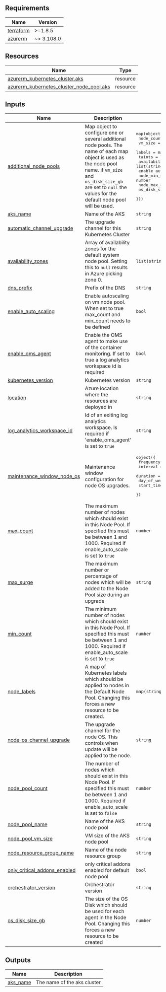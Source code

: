<!-- BEGIN_TF_DOCS -->
## Requirements

| Name | Version |
|------|---------|
| <a name="requirement_terraform"></a> [terraform](#requirement\_terraform) | >=1.8.5 |
| <a name="requirement_azurerm"></a> [azurerm](#requirement\_azurerm) | ~> 3.108.0 |

## Resources

| Name | Type |
|------|------|
| [azurerm_kubernetes_cluster.aks](https://registry.terraform.io/providers/hashicorp/azurerm/latest/docs/resources/kubernetes_cluster) | resource |
| [azurerm_kubernetes_cluster_node_pool.aks](https://registry.terraform.io/providers/hashicorp/azurerm/latest/docs/resources/kubernetes_cluster_node_pool) | resource |

## Inputs

| Name | Description | Type | Default | Required |
|------|-------------|------|---------|:--------:|
| <a name="input_additional_node_pools"></a> [additional\_node\_pools](#input\_additional\_node\_pools) | Map object to configure one or several additional node pools. The name of each map object is used as the node pool name. if `vm_size` and `os_disk_size_gb` are set to `null` the values for the default node pool will be used. | <pre>map(object({<br>    node_count          = number<br>    vm_size             = string<br>    labels              = map(string)<br>    taints              = list(string)<br>    availability_zones  = list(string)<br>    enable_auto_scaling = bool<br>    node_min_count      = number<br>    node_max_count      = number<br>    os_disk_size_gb     = number<br>  }))</pre> | `{}` | no |
| <a name="input_aks_name"></a> [aks\_name](#input\_aks\_name) | Name of the AKS | `string` | n/a | yes |
| <a name="input_automatic_channel_upgrade"></a> [automatic\_channel\_upgrade](#input\_automatic\_channel\_upgrade) | The upgrade channel for this Kubernetes Cluster | `string` | `null` | no |
| <a name="input_availability_zones"></a> [availability\_zones](#input\_availability\_zones) | Array of availability zones for the default system node pool. Setting this to `null` results in Azure picking zone 0. | `list(string)` | <pre>[<br>  "1",<br>  "2",<br>  "3"<br>]</pre> | no |
| <a name="input_dns_prefix"></a> [dns\_prefix](#input\_dns\_prefix) | Prefix of the DNS | `string` | n/a | yes |
| <a name="input_enable_auto_scaling"></a> [enable\_auto\_scaling](#input\_enable\_auto\_scaling) | Enable autoscaling on vm node pool. When set to true max\_count and min\_count needs to be defined | `bool` | `true` | no |
| <a name="input_enable_oms_agent"></a> [enable\_oms\_agent](#input\_enable\_oms\_agent) | Enable the OMS agent to make use of the container monitoring. If set to true a log analytics workspace id is required | `bool` | `false` | no |
| <a name="input_kubernetes_version"></a> [kubernetes\_version](#input\_kubernetes\_version) | Kubernetes version | `string` | `"1.22.4"` | no |
| <a name="input_location"></a> [location](#input\_location) | Azure location where the resources are deployed in | `string` | `"westeurope"` | no |
| <a name="input_log_analytics_workspace_id"></a> [log\_analytics\_workspace\_id](#input\_log\_analytics\_workspace\_id) | Id of an exiting log analytics workspace. Is required if 'enable\_oms\_agent' is set to `true` | `string` | `null` | no |
| <a name="input_maintenance_window_node_os"></a> [maintenance\_window\_node\_os](#input\_maintenance\_window\_node\_os) | Maintenance window configuration for node OS upgrades. | <pre>object({<br>    frequency   = string,<br>    interval    = number,<br>    duration    = number,<br>    day_of_week = string,<br>    start_time  = string<br>  })</pre> | `null` | no |
| <a name="input_max_count"></a> [max\_count](#input\_max\_count) | The maximum number of nodes which should exist in this Node Pool. If specified this must be between 1 and 1000. Required if enable\_auto\_scale is set to `true` | `number` | `6` | no |
| <a name="input_max_surge"></a> [max\_surge](#input\_max\_surge) | The maximum number or percentage of nodes which will be added to the Node Pool size during an upgrade | `string` | n/a | yes |
| <a name="input_min_count"></a> [min\_count](#input\_min\_count) | The minimum number of nodes which should exist in this Node Pool. If specified this must be between 1 and 1000. Required if enable\_auto\_scale is set to `true` | `number` | `3` | no |
| <a name="input_node_labels"></a> [node\_labels](#input\_node\_labels) | A map of Kubernetes labels which should be applied to nodes in the Default Node Pool. Changing this forces a new resource to be created. | `map(string)` | <pre>{<br>  "system": true<br>}</pre> | no |
| <a name="input_node_os_channel_upgrade"></a> [node\_os\_channel\_upgrade](#input\_node\_os\_channel\_upgrade) | The upgrade channel for the node OS. This controls when update will be applied to the node. | `string` | `null` | no |
| <a name="input_node_pool_count"></a> [node\_pool\_count](#input\_node\_pool\_count) | The number of nodes which should exist in this Node Pool. If specified this must be between 1 and 1000. Required if enable\_auto\_scale is set to `false` | `number` | `3` | no |
| <a name="input_node_pool_name"></a> [node\_pool\_name](#input\_node\_pool\_name) | Name of the AKS node pool | `string` | n/a | yes |
| <a name="input_node_pool_vm_size"></a> [node\_pool\_vm\_size](#input\_node\_pool\_vm\_size) | VM size of the AKS node pool | `string` | `"Standard_B2s"` | no |
| <a name="input_node_resource_group_name"></a> [node\_resource\_group\_name](#input\_node\_resource\_group\_name) | Name of the node resource group | `string` | `null` | no |
| <a name="input_only_critical_addons_enabled"></a> [only\_critical\_addons\_enabled](#input\_only\_critical\_addons\_enabled) | only critical addons enabled for default node pool | `bool` | `false` | no |
| <a name="input_orchestrator_version"></a> [orchestrator\_version](#input\_orchestrator\_version) | Orchestrator version | `string` | `"1.22.4"` | no |
| <a name="input_os_disk_size_gb"></a> [os\_disk\_size\_gb](#input\_os\_disk\_size\_gb) | The size of the OS Disk which should be used for each agent in the Node Pool. Changing this forces a new resource to be created | `number` | `64` | no |

## Outputs

| Name | Description |
|------|-------------|
| <a name="output_aks_name"></a> [aks\_name](#output\_aks\_name) | The name of the aks cluster |
<!-- END_TF_DOCS -->